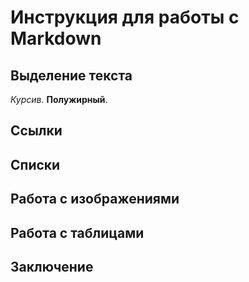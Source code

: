 # Инструкция для работы с Markdown

## Выделение текста

*Курсив*. **Полужирный**.

## Ссылки

## Списки

## Работа с изображениями

## Работа с таблицами

## Заключение
